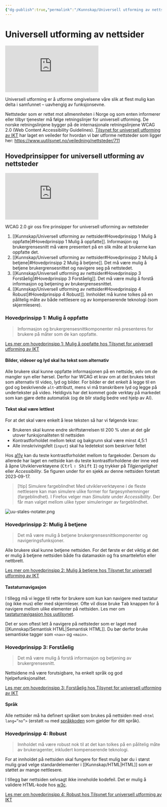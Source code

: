 ```yaml
---
{"dg-publish":true,"permalink":"/Kunnskap/Universell utforming av nettsider/","title":"Universell utforming av nettsider","tags":["it1","html"]}
---
```



# Universell utforming av nettsider

<iframe src="https://www.youtube.com/embed/mZFpcHSDdvk" class="youtube" title="Video fra Digitaliseringsdirektoratet om universell utforming" loading="lazy" frameborder="0" allow="accelerometer; autoplay; clipboard-write; encrypted-media; gyroscope; picture-in-picture; web-share" allowfullscreen></iframe>

Universell utforming er å utforme omgivelsene våre slik at flest mulig kan delta i samfunnet – uavhengig av funksjonsevne.

Nettsteder som er rettet mot allmennheten i Norge og som enten informerer eller tilbyr tjenester må følge retningslinjer for universell utforming. De norske retningslinjene bygger på de internasjonale retningslinjene <abbr>WCAG</abbr> 2.0 (Web Content Accessibility Guidelines). [Tilsynet for universell utforming av IKT](https://www.uutilsynet.no/) har laget en veileder for hvordan vi bør utforme nettsteder som ligger her: <https://www.uutilsynet.no/veiledning/nettsteder/711>

## Hovedprinsipper for universell utforming av nettsteder
<iframe src="https://www.youtube.com/embed/KSLx3yPwGGY" class="youtube" title="Introduksjon til universell utforming av nettsteder" loading="lazy" frameborder="0" allow="accelerometer; autoplay; clipboard-write; encrypted-media; gyroscope; picture-in-picture; web-share" allowfullscreen></iframe>

<abbr>WCAG</abbr> 2.0 gir oss fire prinsipper for universell utforming av nettsteder

1. [[Kunnskap/Universell utforming av nettsider#Hovedprinsipp 1 Mulig å oppfatte\|#Hovedprinsipp 1 Mulig å oppfatte]]. Informasjon og brukergrensesnitt må være presentert på en slik måte at brukerne kan oppfatte det.
2. [[Kunnskap/Universell utforming av nettsider#Hovedprinsipp 2 Mulig å betjene\|#Hovedprinsipp 2 Mulig å betjene]]. Det må være mulig å betjene brukergrensesnittet og navigere seg på nettstedet.
3. [[Kunnskap/Universell utforming av nettsider#Hovedprinsipp 3 Forståelig\|#Hovedprinsipp 3 Forståelig]]. Det må være mulig å forstå informasjon og betjening av brukergrensesnittet.
4. [[Kunnskap/Universell utforming av nettsider#Hovedprinsipp 4 Robust\|#Hovedprinsipp 4 Robust]]. Innholdet må kunne tolkes på en pålitelig måte av både nettlesere og av kompenserende teknologi (som skjermlesere).

### Hovedprinsipp 1: Mulig å oppfatte
>Informasjon og brukergrensesnittkomponenter må presenteres for brukere på måter som de kan oppfatte.

[Les mer om hovedprinsipp 1: Mulig å oppfatte hos Tilsynet for universell utforming av IKT](https://www.uutilsynet.no/wcag-standarden/1-mulig-oppfatte/714)

#### Bilder, videoer og lyd skal ha tekst som alternativ
Alle brukere skal kunne oppfatte informasjonen på en nettside, selv om de mangler syn eller hørsel. Derfor har <abbr>WCAG</abbr> et krav om at det brukes tekst som alternativ til video, lyd og bilder. For bilder er det enkelt å legge til en god og beskrivende `alt`-attributt, mens vi må transkribere lyd og legge på undertekster på video. Heldigvis har det kommet gode verktøy på markedet som kan gjøre dette automatisk (og de blir stadig bedre ved hjelp av AI).

#### Tekst skal være lettlest
For at det skal være enkelt å lese teksten så har vi følgende krav:
- Brukeren skal kunne endre skriftstørrelsen til 200 % uten at det går utover funksjonaliteten til nettsiden
- Kontrastforholdet mellom tekst og bakgrunn skal være minst 4,5:1
- Alle innskrivingsfelt (`input`) skal ha ledetekst som beskriver feltet

Hos [a11y](https://color.a11y.com/ContrastPair/) kan du teste kontrastforholdet mellom to fargekoder. Dersom du allerede har laget en nettside kan du teste kontrastforholdene der inne ved å åpne Utviklerverktøyene (<kbd>Ctrl</kbd> <kbd>⇧ Shift</kbd> <kbd>I</kbd>) og trykker på *Tilgjengelighet* eller *Accessibility*. Se figuren under for en sjekk av denne nettsiden foretatt 2023-09-17. 

>[!tip] Simulere fargeblindhet
>Med utviklerverktøyene i de fleste nettlesere kan man simulere ulike former for fargesynhemninger (fargeblindhet). I Firefox velger man *Simulate* under *Accessibility*. Der får man valget mellom ulike typer simuleringer av fargeblindhet.

![uu-stales-notater.png](/img/user/_resources/uu-stales-notater.png)

### Hovedprinsipp 2: Mulig å betjene
>Det må være mulig å betjene brukergrensesnittkomponenter og navigeringsfunksjoner.

Alle brukere skal kunne betjene nettsiden. For det første er det viktig at det er mulig å betjene nettsiden både fra datamaskin og fra smarttelefon eller nettbrett.

[Les mer om hovedprinsipp 2: Mulig å betjene hos Tilsynet for universell utforming av IKT](https://www.uutilsynet.no/wcag-standarden/2-mulig-betjene/716)

#### Tastaturnavigasjon

I tillegg må vi legge til rette for brukere som kun kan navigere med tastatur (og ikke mus) eller med skjermleser. Ofte vil disse bruke <kbd>Tab</kbd> knappen for å navigere mellom ulike elementer på nettsiden. Les mer om [tastaturnavigasjon hos uutilsynet](https://www.uutilsynet.no/veiledning/tastaturnavigasjon/37).

Det er som oftest lett å navigere på nettsteder som er laget med [[Kunnskap/Semantisk HTML\|Semantisk HTML]]. Du bør derfor bruke semantiske tagger som `<nav>` og `<main>`.

### Hovedprinsipp 3: Forståelig
>Det må være mulig å forstå informasjon og betjening av brukergrensesnitt. 

Nettsidene må være forutsigbare, ha enkelt språk og god hjelpefunksjonalitet.

[Les mer om hovedprinsipp 3: Forståelig hos Tilsynet for universell utforming av IKT](https://www.uutilsynet.no/wcag-standarden/3-forstaelig/717)

#### Språk
Alle nettsider må ha definert språket som brukes på nettsiden med `<html lang=”no”>` (erstatt `no` med [språkkoden](https://www.loc.gov/standards/iso639-2/php/code_list.php) som gjelder for ditt språk).

### Hovedprinsipp 4: Robust
>Innholdet må være robust nok til at det kan tolkes på en pålitelig måte av brukeragenter, inkludert kompenserende teknologi.

For at innholdet på nettsiden skal fungere for flest mulig bør du i størst mulig grad velge standardelementer i [[Kunnskap/HTML\|HTML]] som er støttet av mange nettlesere. 

I tillegg bør nettsiden selvsagt ikke inneholde kodefeil. Det er mulig å validere HTML-kode hos [w3c](https://validator.w3.org/).

[Les mer om hovedprinsipp 4: Robust hos Tilsynet for universell utforming av IKT](https://www.uutilsynet.no/wcag-standarden/4-robust/718)
